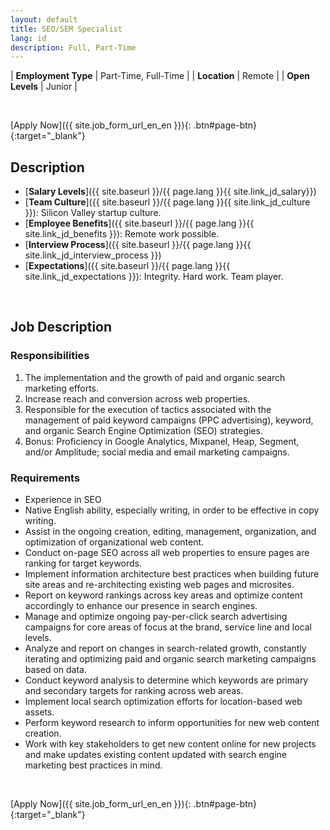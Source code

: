 ```yaml
---
layout: default
title: SEO/SEM Specialist
lang: id
description: Full, Part-Time
---
```


| **Employment Type** | Part-Time, Full-Time |
| **Location** | Remote |
| **Open Levels** | Junior |

<br>

[Apply Now]({{ site.job_form_url_en_en }}){: .btn#page-btn}{:target="_blank"}

## Description
- [**Salary Levels**]({{ site.baseurl }}/{{ page.lang }}{{ site.link_jd_salary}})
- [**Team Culture**]({{ site.baseurl }}/{{ page.lang }}{{ site.link_jd_culture }}): Silicon Valley startup culture.
- [**Employee Benefits**]({{ site.baseurl }}/{{ page.lang }}{{ site.link_jd_benefits }}): Remote work possible.
- [**Interview Process**]({{ site.baseurl }}/{{ page.lang }}{{ site.link_jd_interview_process }})
- [**Expectations**]({{ site.baseurl }}/{{ page.lang }}{{ site.link_jd_expectations }}): Integrity. Hard work. Team player.

<br>

## Job Description

### Responsibilities

1. The implementation and the growth of paid and organic search marketing efforts.
1. Increase reach and conversion across web properties.
1. Responsible for the execution of tactics associated with the management of paid keyword campaigns (PPC advertising), keyword, and organic Search Engine Optimization (SEO) strategies.
1. Bonus: Proficiency in Google Analytics, Mixpanel, Heap, Segment, and/or Amplitude; social media and email marketing campaigns.

### Requirements
- Experience in SEO
- Native English ability, especially writing, in order to be effective in copy writing.
- Assist in the ongoing creation, editing, management, organization, and optimization of organizational web content.
- Conduct on-page SEO across all web properties to ensure pages are ranking for target keywords.
- Implement information architecture best practices when building future site areas and re-architecting existing web pages and microsites.
- Report on keyword rankings across key areas and optimize content accordingly to enhance our presence in search engines.
- Manage and optimize ongoing pay-per-click search advertising campaigns for core areas of focus at the brand, service line and local levels.
- Analyze and report on changes in search-related growth, constantly iterating and optimizing paid and organic search marketing campaigns based on data.
- Conduct keyword analysis to determine which keywords are primary and secondary targets for ranking across web areas.
- Implement local search optimization efforts for location-based web assets.
- Perform keyword research to inform opportunities for new web content creation.
- Work with key stakeholders to get new content online for new projects and make updates existing content updated with search engine marketing best practices in mind.

<br>

[Apply Now]({{ site.job_form_url_en_en }}){: .btn#page-btn}{:target="_blank"}

<br>